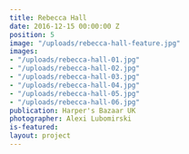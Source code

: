 ```yaml
---
title: Rebecca Hall
date: 2016-12-15 00:00:00 Z
position: 5
image: "/uploads/rebecca-hall-feature.jpg"
images:
- "/uploads/rebecca-hall-01.jpg"
- "/uploads/rebecca-hall-02.jpg"
- "/uploads/rebecca-hall-03.jpg"
- "/uploads/rebecca-hall-04.jpg"
- "/uploads/rebecca-hall-05.jpg"
- "/uploads/rebecca-hall-06.jpg"
publication: Harper's Bazaar UK
photographer: Alexi Lubomirski
is-featured: 
layout: project
---
```


